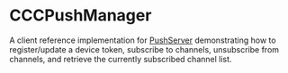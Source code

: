 # CCCPushManager

A client reference implementation for
[PushServer](https://github.com/jazzychad/PushServer) demonstrating
how to register/update a device token, subscribe to channels,
unsubscribe from channels, and retrieve the currently subscribed
channel list.

